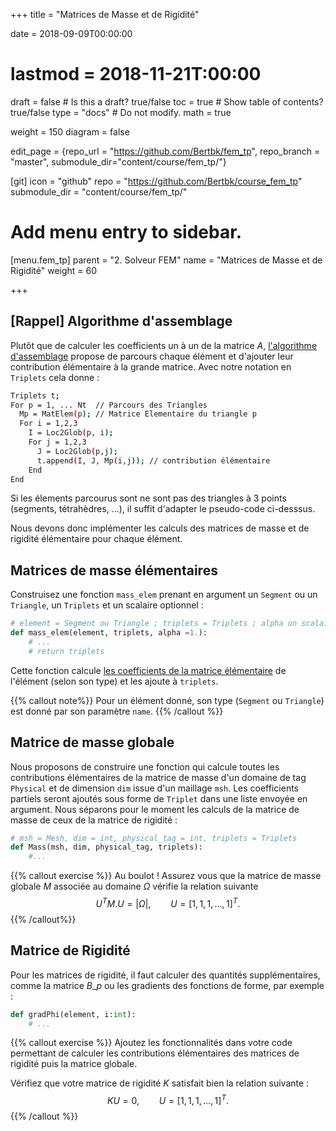 +++
title = "Matrices de Masse et de Rigidité"

date = 2018-09-09T00:00:00
# lastmod = 2018-11-21T:00:00

draft = false  # Is this a draft? true/false
toc = true  # Show table of contents? true/false
type = "docs"  # Do not modify.
math = true

weight = 150
diagram = false

edit_page = {repo_url = "https://github.com/Bertbk/fem_tp", repo_branch = "master", submodule_dir="content/course/fem_tp/"}

[git]
  icon = "github"
  repo = "https://github.com/Bertbk/course_fem_tp"
  submodule_dir = "content/course/fem_tp/"

# Add menu entry to sidebar.
[menu.fem_tp]
  parent = "2. Solveur FEM"
  name = "Matrices de Masse et de Rigidité"
  weight = 60

+++

## [Rappel] Algorithme d'assemblage

Plutôt que de calculer les coefficients un à un de la matrice $A$, [l'algorithme d'assemblage](http://bthierry.pages.math.cnrs.fr/course/fem/implementation_assemblage/#algorithme-dassemblage) propose de parcours chaque élément et d'ajouter leur contribution élémentaire à la grande matrice. Avec notre notation en `Triplets` cela donne :

```bash
Triplets t;
For p = 1, ... Nt  // Parcours des Triangles
  Mp = MatElem(p); // Matrice Elementaire du triangle p
  For i = 1,2,3
    I = Loc2Glob(p, i);
    For j = 1,2,3
      J = Loc2Glob(p,j);
      t.append(I, J, Mp(i,j)); // contribution élémentaire
    End
End
```

Si les élements parcourus sont ne sont pas des triangles à 3 points (segments, tétrahèdres, ...), il suffit d'adapter le pseudo-code ci-desssus.

Nous devons donc implémenter les calculs des matrices de masse et de rigidité élémentaire pour chaque élément.

## Matrices de masse élémentaires

Construisez une fonction `mass_elem` prenant en argument un `Segment` ou un `Triangle`, un `Triplets` et un scalaire optionnel :
```python
# element = Segment ou Triangle ; triplets = Triplets ; alpha un scalaire optionnel
def mass_elem(element, triplets, alpha =1.):
    # ...
    # return triplets
```

Cette fonction calcule [les coefficients de la matrice élémentaire](http://bthierry.pages.math.cnrs.fr/course/fem/implementation_matrices_elementaires/) de l'élément (selon son type) et les ajoute à `triplets`.

{{% callout note%}}
Pour un élément donné, son type (`Segment` ou `Triangle`) est donné par son paramètre `name`. 
{{% /callout %}}

## Matrice de masse globale

Nous proposons de construire une fonction qui calcule toutes les contributions élémentaires de la matrice de masse d'un domaine de tag `Physical` et de dimension `dim` issue d'un maillage `msh`. Les coefficients partiels seront ajoutés sous forme de `Triplet` dans une liste envoyée en argument. Nous séparons pour le moment les calculs de la matrice de masse de ceux de la matrice de rigidité :

```python
# msh = Mesh, dim = int, physical_tag = int, triplets = Triplets
def Mass(msh, dim, physical_tag, triplets):
    #...
```

{{% callout exercise %}}
Au boulot ! Assurez vous que la matrice de masse globale $M$ associée au domaine $\Omega$ vérifie la relation suivante
$$
U^T M.U = |\Omega|, \qquad U = [1, 1, 1, \ldots, 1]^T.
$$
{{% /callout%}}

## Matrice de Rigidité

Pour les matrices de rigidité, il faut calculer des quantités supplémentaires, comme la matrice $B\_p$ ou les gradients des fonctions de forme, par exemple :

```python
def gradPhi(element, i:int):
    # ...
```

{{% callout exercise %}}
Ajoutez les fonctionnalités dans votre code permettant de calculer les contributions élémentaires des matrices de rigidité puis la matrice globale. 

Vérifiez que votre matrice de rigidité $K$ satisfait bien la relation suivante :
$$
K U = 0, \qquad U = [1, 1, 1, \ldots, 1]^T.
$$
{{% /callout %}}
